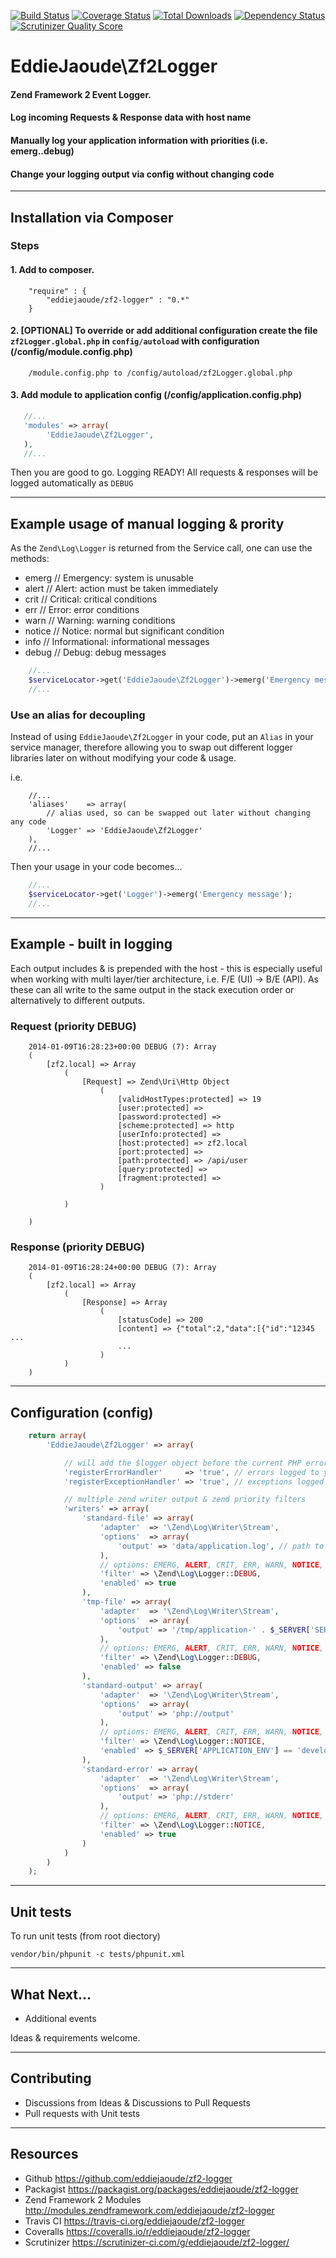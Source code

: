 [![Build Status](https://travis-ci.org/eddiejaoude/zf2-logger.svg?branch=master)](https://travis-ci.org/eddiejaoude/zf2-logger)
[![Coverage Status](https://coveralls.io/repos/eddiejaoude/zf2-logger/badge.png?branch=master)](https://coveralls.io/r/eddiejaoude/zf2-logger?branch=master)
[![Total Downloads](https://poser.pugx.org/eddiejaoude/zf2-logger/downloads.png)](https://packagist.org/packages/eddiejaoude/zf2-logger)
[![Dependency Status](https://www.versioneye.com/user/projects/531978c3ec1375b69c0009f2/badge.png)](https://www.versioneye.com/user/projects/531978c3ec1375b69c0009f2)
[![Scrutinizer Quality Score](https://scrutinizer-ci.com/g/eddiejaoude/zf2-logger/badges/quality-score.png?s=caf5d25d4eb79a84e168cf6836e11ac68518d7c8)](https://scrutinizer-ci.com/g/eddiejaoude/zf2-logger/)

# EddieJaoude\Zf2Logger

#### Zend Framework 2 Event Logger.
#### Log incoming Requests &amp; Response data with host name
#### Manually log your application information with priorities (i.e. emerg..debug)
#### Change your logging output via config without changing code

---

## Installation via Composer

### Steps 

#### 1. Add to composer.

```
    "require" : {
        "eddiejaoude/zf2-logger" : "0.*"
    }
```

#### 2. [OPTIONAL] To override or add additional configuration create the file ```zf2Logger.global.php``` in ```config/autoload``` with configuration (/config/module.config.php)

```
    /module.config.php to /config/autoload/zf2Logger.global.php
```

#### 3. Add module to application config (/config/application.config.php)

```PHP
   //...
   'modules' => array(
        'EddieJaoude\Zf2Logger',
   ),
   //...
```

Then you are good to go. Logging READY! All requests & responses will be logged automatically as ```DEBUG```

---

## Example usage of manual logging & prority

As the ```Zend\Log\Logger``` is returned from the Service call, one can use the methods:
* emerg  // Emergency: system is unusable
* alert  // Alert: action must be taken immediately
* crit   // Critical: critical conditions
* err    // Error: error conditions
* warn   // Warning: warning conditions
* notice // Notice: normal but significant condition
* info   // Informational: informational messages
* debug  // Debug: debug messages

```PHP
    //...
    $serviceLocator->get('EddieJaoude\Zf2Logger')->emerg('Emergency message');
    //...
```

### Use an alias for decoupling

Instead of using `EddieJaoude\Zf2Logger` in your code, put an `Alias` in your service manager, therefore allowing you to swap out different logger libraries later on without modifying your code & usage.

i.e.
```
    //...
    'aliases'    => array(
        // alias used, so can be swapped out later without changing any code
        'Logger' => 'EddieJaoude\Zf2Logger'
    ),
    //...
```

Then your usage in your code becomes...

```PHP
    //...
    $serviceLocator->get('Logger')->emerg('Emergency message');
    //...
```

---

## Example - built in logging

Each output includes & is prepended with the host - this is especially useful when working with multi layer/tier architecture, i.e. F/E (UI) -> B/E (API). As these can all write to the same output in the stack execution order or alternatively to different outputs.

### Request (priority DEBUG)

```
    2014-01-09T16:28:23+00:00 DEBUG (7): Array
    (
        [zf2.local] => Array
            (
                [Request] => Zend\Uri\Http Object
                    (
                        [validHostTypes:protected] => 19
                        [user:protected] =>
                        [password:protected] =>
                        [scheme:protected] => http
                        [userInfo:protected] =>
                        [host:protected] => zf2.local
                        [port:protected] =>
                        [path:protected] => /api/user
                        [query:protected] =>
                        [fragment:protected] =>
                    )

            )

    )
```

### Response (priority DEBUG)

```
    2014-01-09T16:28:24+00:00 DEBUG (7): Array
    (
        [zf2.local] => Array
            (
                [Response] => Array
                    (
                        [statusCode] => 200
                        [content] => {"total":2,"data":[{"id":"12345 ...
                        ...
                    )
            )
    )
```

---

## Configuration (config)

```PHP
    return array(
        'EddieJaoude\Zf2Logger' => array(

            // will add the $logger object before the current PHP error handler
            'registerErrorHandler'     => 'true', // errors logged to your writers
            'registerExceptionHandler' => 'true', // exceptions logged to your writers

            // multiple zend writer output & zend priority filters
            'writers' => array(
                'standard-file' => array(
                    'adapter'  => '\Zend\Log\Writer\Stream',
                    'options'  => array(
                        'output' => 'data/application.log', // path to file
                    ),
                    // options: EMERG, ALERT, CRIT, ERR, WARN, NOTICE, INFO, DEBUG
                    'filter' => \Zend\Log\Logger::DEBUG,
                    'enabled' => true
                ),
                'tmp-file' => array(
                    'adapter'  => '\Zend\Log\Writer\Stream',
                    'options'  => array(
                        'output' => '/tmp/application-' . $_SERVER['SERVER_NAME'] . '.log', // path to file
                    ),
                    // options: EMERG, ALERT, CRIT, ERR, WARN, NOTICE, INFO, DEBUG
                    'filter' => \Zend\Log\Logger::DEBUG,
                    'enabled' => false
                ),
                'standard-output' => array(
                    'adapter'  => '\Zend\Log\Writer\Stream',
                    'options'  => array(
                        'output' => 'php://output'
                    ),
                    // options: EMERG, ALERT, CRIT, ERR, WARN, NOTICE, INFO, DEBUG
                    'filter' => \Zend\Log\Logger::NOTICE,
                    'enabled' => $_SERVER['APPLICATION_ENV'] == 'development' ? true : false
                ),
                'standard-error' => array(
                    'adapter'  => '\Zend\Log\Writer\Stream',
                    'options'  => array(
                        'output' => 'php://stderr'
                    ),
                    // options: EMERG, ALERT, CRIT, ERR, WARN, NOTICE, INFO, DEBUG
                    'filter' => \Zend\Log\Logger::NOTICE,
                    'enabled' => true
                )
            )
        )
    );

```

---

## Unit tests

To run unit tests (from root diectory)

```
vendor/bin/phpunit -c tests/phpunit.xml
```

---

## What Next...

* Additional events

Ideas & requirements welcome.

---

## Contributing

* Discussions from Ideas & Discussions to Pull Requests
* Pull requests with Unit tests

---

## Resources

* Github https://github.com/eddiejaoude/zf2-logger
* Packagist https://packagist.org/packages/eddiejaoude/zf2-logger
* Zend Framework 2 Modules http://modules.zendframework.com/eddiejaoude/zf2-logger
* Travis CI https://travis-ci.org/eddiejaoude/zf2-logger
* Coveralls https://coveralls.io/r/eddiejaoude/zf2-logger
* Scrutinizer https://scrutinizer-ci.com/g/eddiejaoude/zf2-logger/

